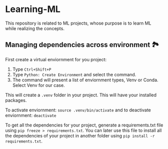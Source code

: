 # Learning-ML
This repository is related to ML projects, whose purpose is to learn ML while realizing the concepts.

## Managing dependencies across environment 🏞️

First create a virtual enviornment for you project:
1. Type `Ctrl+Shift+P`
2. Type `Python: Create Environment` and select the command.
3. The command will present a list of enviornment types, Venv or Conda. Select Venv for our case.

This will create a `.venv` folder in your project. This will have your installed packages.

To activate enviornment: `source .venv/bin/activate` and to deactivate enviornment: `deactivate`

To get all the dependencies for your project, generate a requirements.txt file using `pip freeze > requirements.txt`. You can later use this file to install all the dependencies of your project in another folder using `pip install -r requirements.txt`.
